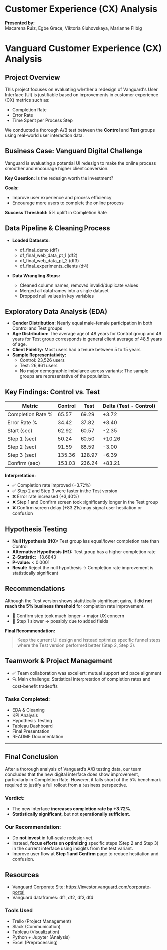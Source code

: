 # Customer Experience (CX) Analysis

**Presented by:**  
Macarena Ruiz, Egbe Grace, Viktoria Gluhovskaya, Marianne Filbig


# Vanguard Customer Experience (CX) Analysis

## Project Overview
This project focuses on evaluating whether a redesign of Vanguard's User Interface (UI) is justifiable based on improvements in customer experience (CX) metrics such as:
- Completion Rate
- Error Rate
- Time Spent per Process Step

We conducted a thorough A/B test between the **Control** and **Test** groups using real-world user interaction data.

## Business Case: Vanguard Digital Challenge
Vanguard is evaluating a potential UI redesign to make the online process smoother and encourage higher client conversion.

**Key Question:** Is the redesign worth the investment?

**Goals:**
- Improve user experience and process efficiency
- Encourage more users to complete the online process

**Success Threshold:** 5% uplift in Completion Rate

## Data Pipeline & Cleaning Process
- **Loaded Datasets:**
  - df_final_demo (df1)
  - df_final_web_data_pt_1 (df2)
  - df_final_web_data_pt_2 (df3)
  - df_final_experiments_clients (df4)

- **Data Wrangling Steps:**
  - Cleaned column names, removed invalid/duplicate values
  - Merged all dataframes into a single dataset
  - Dropped null values in key variables

## Exploratory Data Analysis (EDA)
- **Gender Distribution:** Nearly equal male-female participation in both Control and Test groups
- **Age Distribution:** The average age of 48 years for Control group and 49 years for Test group corresponds to general client average of 48,5 years of age.  
- **Client Fidelity:** Most users had a tenure between 5 to 15 years
- **Sample Representativity:**
  - Control: 23,526 users
  - Test: 26,961 users
  - No major demographic imbalance across variants: The sample groups are representative of the population.

## Key Findings: Control vs. Test

| Metric            | Control | Test   | Delta (Test - Control) |
|-------------------|---------|--------|-------------------------|
| Completion Rate % | 65.57   | 69.29  | +3.72                   |
| Error Rate %      | 34.42   | 37.82  | +3.40                   |
| Start (sec)       | 62.92   | 60.57  | -2.35                   |
| Step 1 (sec)      | 50.24   | 60.50  | +10.26                  |
| Step 2 (sec)      | 91.59   | 88.59  | -3.00                   |
| Step 3 (sec)      | 135.36  | 128.97 | -6.39                   |
| Confirm (sec)     | 153.03  | 236.24 | +83.21                  |

**Interpretation:**
- ✅ Completion rate improved (+3.72%)
- ✅ Step 2 and Step 3 were faster in the Test version
- ❌ Error rate increased (+3,40%)
- ❌ Step 1 and Confirm screen took significantly longer in the Test group
- ❌ Confirm screen delay (+83.21s) may signal user hesitation or confusion

## Hypothesis Testing
- **Null Hypothesis (H0):** Test group has equal/lower completion rate than Control
- **Alternative Hypothesis (H1):** Test group has a higher completion rate
- **Z-Statistic:** -18.6843
- **P-value:** < 0.0001
- **Result:** Reject the null hypothesis → Completion rate improvement is statistically significant

## Recommendations
Although the Test version shows statistically significant gains, it did **not reach the 5% business threshold** for completion rate improvement. 

- 🔴 Confirm step took much longer → major UX concern
- 🔴 Step 1 slower → possibly due to added fields

**Final Recommendation:**
> Keep the current UI design and instead optimize specific funnel steps where the Test version performed better (Step 2, Step 3).

## Teamwork & Project Management
- ✅ Team collaboration was excellent: mutual support and pace alignment
- 🔍 Main challenge: Statistical interpretation of completion rates and cost-benefit tradeoffs

### Tasks Completed:
- EDA & Cleaning
- KPI Analysis
- Hypothesis Testing
- Tableau Dashboard
- Final Presentation
- README Documentation

---

## Final Conclusion
After a thorough analysis of Vanguard's A/B testing data, our team concludes that the new digital interface does show improvement, particularly in Completion Rate. However, it falls short of the 5% benchmark required to justify a full rollout from a business perspective.

### Verdict:
- The new interface **increases completion rate by +3.72%**.
- **Statistically significant**, but not **operationally sufficient**.

### Our Recommendation:
- Do **not invest** in full-scale redesign yet.
- Instead, **focus efforts on optimizing** specific steps (Step 2 and Step 3) in the current interface using insights from the test variant.
- Improve user flow at **Step 1 and Confirm** page to reduce hesitation and confusion.

## Resources
- Vanguard Corporate Site: https://investor.vanguard.com/corporate-portal
- Vanguard dataframes: df1, df2, df3, df4

### Tools Used
- Trello (Project Management)
- Slack (Communication)
- Tableau (Visualization)
- Python + Jupyter (Analysis)
- Excel (Preprocessing)

